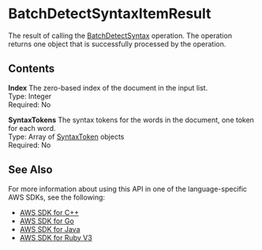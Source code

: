 # BatchDetectSyntaxItemResult<a name="API_BatchDetectSyntaxItemResult"></a>

The result of calling the [BatchDetectSyntax](API_BatchDetectSyntax.md) operation\. The operation returns one object that is successfully processed by the operation\.

## Contents<a name="API_BatchDetectSyntaxItemResult_Contents"></a>

 **Index**   <a name="comprehend-Type-BatchDetectSyntaxItemResult-Index"></a>
The zero\-based index of the document in the input list\.  
Type: Integer  
Required: No

 **SyntaxTokens**   <a name="comprehend-Type-BatchDetectSyntaxItemResult-SyntaxTokens"></a>
The syntax tokens for the words in the document, one token for each word\.  
Type: Array of [SyntaxToken](API_SyntaxToken.md) objects  
Required: No

## See Also<a name="API_BatchDetectSyntaxItemResult_SeeAlso"></a>

For more information about using this API in one of the language\-specific AWS SDKs, see the following:
+  [AWS SDK for C\+\+](https://docs.aws.amazon.com/goto/SdkForCpp/comprehend-2017-11-27/BatchDetectSyntaxItemResult) 
+  [AWS SDK for Go](https://docs.aws.amazon.com/goto/SdkForGoV1/comprehend-2017-11-27/BatchDetectSyntaxItemResult) 
+  [AWS SDK for Java](https://docs.aws.amazon.com/goto/SdkForJava/comprehend-2017-11-27/BatchDetectSyntaxItemResult) 
+  [AWS SDK for Ruby V3](https://docs.aws.amazon.com/goto/SdkForRubyV3/comprehend-2017-11-27/BatchDetectSyntaxItemResult) 